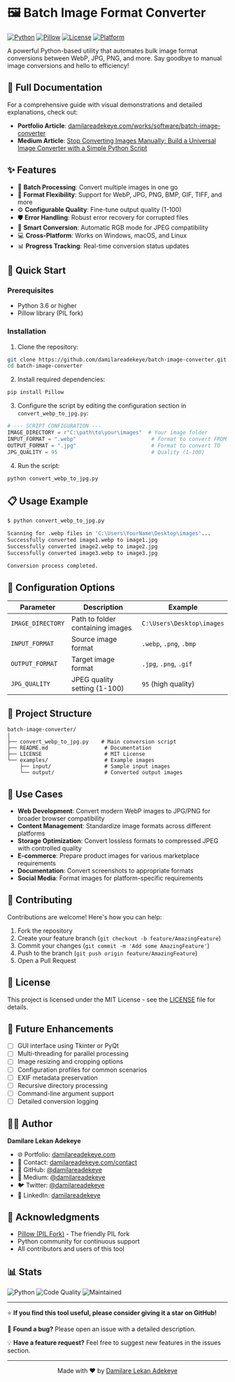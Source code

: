 # 🖼️ Batch Image Format Converter

[![Python](https://img.shields.io/badge/Python-3.6%2B-blue.svg)](https://www.python.org/)
[![Pillow](https://img.shields.io/badge/Pillow-Latest-green.svg)](https://python-pillow.org/)
[![License](https://img.shields.io/badge/License-MIT-yellow.svg)](LICENSE)
[![Platform](https://img.shields.io/badge/Platform-Windows%20%7C%20macOS%20%7C%20Linux-lightgrey.svg)](https://github.com/damilareadekeye/batch-image-converter)

A powerful Python-based utility that automates bulk image format conversions between WebP, JPG, PNG, and more. Say goodbye to manual image conversions and hello to efficiency!

## 📖 Full Documentation

For a comprehensive guide with visual demonstrations and detailed explanations, check out:
- **Portfolio Article**: [damilareadekeye.com/works/software/batch-image-converter](https://damilareadekeye.com/works/software/batch-image-converter)
- **Medium Article**: [Stop Converting Images Manually: Build a Universal Image Converter with a Simple Python Script](https://damilareadekeye.medium.com/stop-converting-images-manually-build-a-universal-image-converter-with-a-simple-python-script-75728e474e6d)

## ✨ Features

- 🚀 **Batch Processing**: Convert multiple images in one go
- 🎯 **Format Flexibility**: Support for WebP, JPG, PNG, BMP, GIF, TIFF, and more
- ⚙️ **Configurable Quality**: Fine-tune output quality (1-100)
- 🛡️ **Error Handling**: Robust error recovery for corrupted files
- 🎨 **Smart Conversion**: Automatic RGB mode for JPEG compatibility
- 💻 **Cross-Platform**: Works on Windows, macOS, and Linux
- 📊 **Progress Tracking**: Real-time conversion status updates

## 🚀 Quick Start

### Prerequisites

- Python 3.6 or higher
- Pillow library (PIL fork)

### Installation

1. Clone the repository:
```bash
git clone https://github.com/damilareadekeye/batch-image-converter.git
cd batch-image-converter
```

2. Install required dependencies:
```bash
pip install Pillow
```

3. Configure the script by editing the configuration section in `convert_webp_to_jpg.py`:
```python
# --- SCRIPT CONFIGURATION ---
IMAGE_DIRECTORY = r"C:\path\to\your\images"  # Your image folder
INPUT_FORMAT = ".webp"                        # Format to convert FROM
OUTPUT_FORMAT = ".jpg"                        # Format to convert TO
JPG_QUALITY = 95                              # Quality (1-100)
```

4. Run the script:
```bash
python convert_webp_to_jpg.py
```

## 📋 Usage Example

```bash
$ python convert_webp_to_jpg.py

Scanning for .webp files in 'C:\Users\YourName\Desktop\images'...
Successfully converted image1.webp to image1.jpg
Successfully converted image2.webp to image2.jpg
Successfully converted image3.webp to image3.jpg

Conversion process completed.
```

## 🔧 Configuration Options

| Parameter | Description | Example |
|-----------|-------------|---------|
| `IMAGE_DIRECTORY` | Path to folder containing images | `C:\Users\Desktop\images` |
| `INPUT_FORMAT` | Source image format | `.webp`, `.png`, `.bmp` |
| `OUTPUT_FORMAT` | Target image format | `.jpg`, `.png`, `.gif` |
| `JPG_QUALITY` | JPEG quality setting (1-100) | `95` (high quality) |

## 📂 Project Structure

```
batch-image-converter/
│
├── convert_webp_to_jpg.py    # Main conversion script
├── README.md                  # Documentation
├── LICENSE                    # MIT License
└── examples/                  # Example images
    ├── input/                 # Sample input images
    └── output/                # Converted output images
```

## 🎯 Use Cases

- **Web Development**: Convert modern WebP images to JPG/PNG for broader browser compatibility
- **Content Management**: Standardize image formats across different platforms
- **Storage Optimization**: Convert lossless formats to compressed JPEG with controlled quality
- **E-commerce**: Prepare product images for various marketplace requirements
- **Documentation**: Convert screenshots to appropriate formats
- **Social Media**: Format images for platform-specific requirements

## 🤝 Contributing

Contributions are welcome! Here's how you can help:

1. Fork the repository
2. Create your feature branch (`git checkout -b feature/AmazingFeature`)
3. Commit your changes (`git commit -m 'Add some AmazingFeature'`)
4. Push to the branch (`git push origin feature/AmazingFeature`)
5. Open a Pull Request

## 📝 License

This project is licensed under the MIT License - see the [LICENSE](LICENSE) file for details.

## 🔮 Future Enhancements

- [ ] GUI interface using Tkinter or PyQt
- [ ] Multi-threading for parallel processing
- [ ] Image resizing and cropping options
- [ ] Configuration profiles for common scenarios
- [ ] EXIF metadata preservation
- [ ] Recursive directory processing
- [ ] Command-line argument support
- [ ] Detailed conversion logging

## 👨‍💻 Author

**Damilare Lekan Adekeye**

- 🌐 Portfolio: [damilareadekeye.com](https://damilareadekeye.com)
- 📧 Contact: [damilareadekeye.com/contact](https://damilareadekeye.com/contact)
- 💼 GitHub: [@damilareadekeye](https://github.com/damilareadekeye)
- 📝 Medium: [@damilareadekeye](https://damilareadekeye.medium.com)
- 🐦 Twitter: [@damilareadekeye](https://twitter.com/deewansonic)
- 💼 LinkedIn: [damilareadekeye](https://linkedin.com/in/damilareadekeye)

## 🙏 Acknowledgments

- [Pillow (PIL Fork)](https://python-pillow.org/) - The friendly PIL fork
- Python community for continuous support
- All contributors and users of this tool

## 📊 Stats

![Python](https://img.shields.io/badge/Python-100%25-blue.svg)
![Code Quality](https://img.shields.io/badge/Code%20Quality-A%2B-brightgreen.svg)
![Maintained](https://img.shields.io/badge/Maintained-Yes-green.svg)

---

⭐ **If you find this tool useful, please consider giving it a star on GitHub!**

🐛 **Found a bug?** Please open an issue with a detailed description.

💡 **Have a feature request?** Feel free to suggest new features in the issues section.

---

<p align="center">
  Made with ❤️ by <a href="https://damilareadekeye.com">Damilare Lekan Adekeye</a>
</p>

